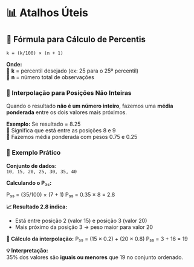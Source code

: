 # 📊 Atalhos Úteis

## 🧮 Fórmula para Cálculo de Percentis


```text
k = (k/100) × (n + 1)
```


**Onde:**  
🔹 **k** = percentil desejado (ex: 25 para o 25º percentil)  
🔹 **n** = número total de observações  


### 🔢 Interpolação para Posições Não Inteiras

Quando o resultado **não é um número inteiro**, fazemos uma **média ponderada** entre os dois valores mais próximos.

**Exemplo:** Se resultado = 8.25  
📌 Significa que está entre as posições 8 e 9  
📌 Fazemos média ponderada com pesos 0.75 e 0.25



### 🧪 Exemplo Prático

**Conjunto de dados:**  
`10, 15, 20, 25, 30, 35, 40`

**Calculando o P₃₅:**

P₃₅ = (35/100) × (7 + 1)
P₃₅ = 0.35 × 8 = 2.8

**📈 Resultado 2.8 indica:**
- Está entre posição 2 (valor 15) e posição 3 (valor 20)
- Mais próximo da posição 3 → peso maior para valor 20

**🎯 Cálculo da interpolação:**
P₃₅ = (15 × 0.2) + (20 × 0.8)
P₃₅ = 3 + 16 = 19

**💡 Interpretação:**  
35% dos valores são **iguais ou menores** que 19 no conjunto ordenado.
